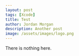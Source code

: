 ```yaml
---
layout: post
tags: [Xcode]
title: Test
author: Jordan Morgan
description: Another post
image: /assets/images/logo.png
---
```

There is nothing here.
